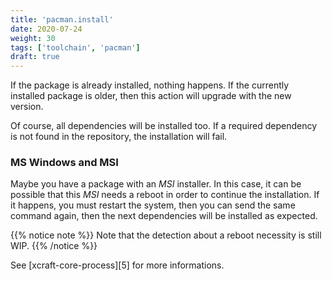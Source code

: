 ```yaml
---
title: 'pacman.install'
date: 2020-07-24
weight: 30
tags: ['toolchain', 'pacman']
draft: true
---
```


If the package is already installed, nothing happens. If the currently installed
package is older, then this action will upgrade with the new version.

Of course, all dependencies will be installed too. If a required dependency is
not found in the repository, the installation will fail.

### MS Windows and MSI

Maybe you have a package with an _MSI_ installer. In this case, it can be
possible that this _MSI_ needs a reboot in order to continue the installation.
If it happens, you must restart the system, then you can send the same command
again, then the next dependencies will be installed as expected.

{{% notice note %}} Note that the detection about a reboot necessity is still
WIP. {{% /notice %}}

See [xcraft-core-process][5] for more informations.
